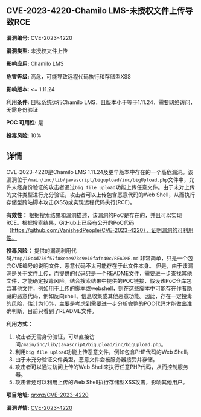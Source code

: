 ## CVE-2023-4220-Chamilo LMS-未授权文件上传导致RCE

**漏洞编号:** CVE-2023-4220

**漏洞类型:** 未授权文件上传

**影响应用:** Chamilo LMS

**危害等级:** 高危，可能导致远程代码执行和存储型XSS

**影响版本:** <= 1.11.24

**利用条件:** 目标系统运行Chamilo LMS，且版本小于等于1.11.24，需要网络访问，无需身份验证

**POC 可用性:** 是

**投毒风险:** 10%

## 详情

CVE-2023-4220是Chamilo LMS 1.11.24及更早版本中存在的一个高危漏洞。该漏洞位于`/main/inc/lib/javascript/bigupload/inc/bigUpload.php`文件中，允许未经身份验证的攻击者通过`big file upload`功能上传任意文件。由于未对上传的文件类型进行充分验证，攻击者可以上传包含恶意代码的Web Shell，从而执行存储型跨站脚本攻击(XSS)或实现远程代码执行(RCE)。

**有效性：** 根据搜索结果和漏洞描述，该漏洞的PoC是存在的，并且可以实现RCE。根据搜索结果，GitHub上已经有公开的PoC代码（https://github.com/VanishedPeople/CVE-2023-4220），证明漏洞的可利用性。

**投毒风险：** 提供的漏洞利用代码`/tmp/10c4d756f57f88eae973d9e10fafe40c/README.md` 非常简单，只是一个包含CVE编号的说明文件，恶意代码不太可能存在于此文件本身。 但是，由于该漏洞是关于文件上传，而提供的代码只是一个README文件，需要进一步查找其他文件，才能确定投毒风险。结合搜索结果中提供的POC链接，假设该PoC仓库包含其他文件，例如用于上传的脚本或webshell，则在这些脚本中可能存在作者隐藏的恶意代码，例如反向shell、信息收集或其他恶意功能。因此，存在一定投毒的风险，估计为10%，主要是考虑到需要进一步分析完整的POC代码才能做出准确判断，目前只看到了README文件。

**利用方式：**
1.  攻击者无需身份验证，可以直接访问`/main/inc/lib/javascript/bigupload/inc/bigUpload.php`。
2.  利用`big file upload`功能上传恶意文件，例如包含PHP代码的Web Shell。
3.  由于未充分验证文件类型，恶意文件会被服务器接受并存储。
4.  攻击者可以通过访问上传的Web Shell来执行任意PHP代码，从而控制服务器。
5.  攻击者还可以利用上传的Web Shell执行存储型XSS攻击，影响其他用户。


**项目地址:** [qrxnz/CVE-2023-4220](https://github.com/qrxnz/CVE-2023-4220)

**漏洞详情:** [CVE-2023-4220](https://nvd.nist.gov/vuln/detail/CVE-2023-4220)